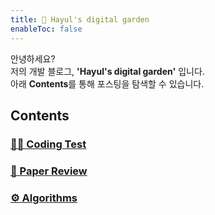 ```yaml
---
title: 🌱 Hayul's digital garden
enableToc: false
---
```


안녕하세요?  
저의 개발 블로그, **'Hayul's digital garden'** 입니다.  
아래 **Contents**를 통해 포스팅을 탐색할 수 있습니다. 

## Contents

###  [👩‍💻 Coding Test](notes/coding-test.md)
###  [📑 Paper Review](notes/paper-review.md)
### [⚙️ Algorithms](notes/Algorithms.md)